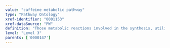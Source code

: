 ```yaml
---
value: "caffeine metabolic pathway"
type: "Pathway Ontology"
xref-identifier: "0001153"
xref-dataSource: "PW"
definition: "Those metabolic reactions involved in the synthesis, utilization and/or degradation of caffeine, a xanthine alkaloid found in the seeds, leaves, and fruit of certain plants that humans use as a stimulant."
level: "Level 3"
parents: ['0000147']
---
```

